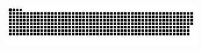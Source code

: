 ![](https://raw.githubusercontent.com/Juskinbo/Juskinbo/main/assets/github-contribution-grid-snake.svg)

